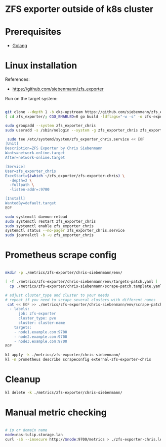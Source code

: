
# ZFS exporter outside of k8s cluster

# Prerequisites

- [Golang](../../../docs/golang.md#install)

# Linux installation

References:
- https://github.com/siebenmann/zfs_exporter

Run on the target system:

```bash

git clone --depth 1 -b cks-upstream https://github.com/siebenmann/zfs_exporter.git
( cd zfs_exporter/; CGO_ENABLED=0 go build -ldflags="-w -s" -o zfs-exporter-chris main.go )

sudo groupadd --system zfs_exporter_chris
sudo useradd -s /sbin/nologin --system -g zfs_exporter_chris zfs_exporter_chris

 sudo tee /etc/systemd/system/zfs_exporter_chris.service << EOF
[Unit]
Description=ZFS Exporter by Chris Siebenmann
Wants=network-online.target
After=network-online.target

[Service]
User=zfs_exporter_chris
ExecStart=$(which ~/zfs_exporter/zfs-exporter-chris) \
  -depth=2 \
  -fullpath \
  -listen-addr=:9700

[Install]
WantedBy=default.target
EOF

sudo systemctl daemon-reload
sudo systemctl restart zfs_exporter_chris
sudo systemctl enable zfs_exporter_chris
systemctl status --no-pager zfs_exporter_chris.service
sudo journalctl -b -u zfs_exporter_chris

```

# Prometheus scrape config

```bash

mkdir -p ./metrics/zfs-exporter/chris-siebenmann/env/

[ -f ./metrics/zfs-exporter/chris-siebenmann/env/targets-patch.yaml ] ||
  cp ./metrics/zfs-exporter/chris-siebenmann/scrape-patch.template.yaml ./metrics/zfs-exporter/chris-siebenmann/env/scrape-patch.yaml

# adjust cluster_type and cluster to your needs
# repeat if you need to scrape several clusters with different names
 cat << EOF >> ./metrics/zfs-exporter/chris-siebenmann/env/scrape-patch.yaml
  - labels:
      job: zfs-exporter
      cluster_type: pve
      cluster: cluster-name
    targets:
    - node1.example.com:9700
    - node2.example.com:9700
    - node3.example.com:9700
EOF

kl apply -k ./metrics/zfs-exporter/chris-siebenmann/
kl -n prometheus describe scrapeconfig external-zfs-exporter-chris

```

# Cleanup

```bash
kl delete -k ./metrics/zfs-exporter/chris-siebenmann/
```

# Manual metric checking

```bash

# ip or domain name
node=nas-tulip.storage.lan
curl -sS --insecure http://$node:9700/metrics > ./zfs-exporter-chris.log

```
